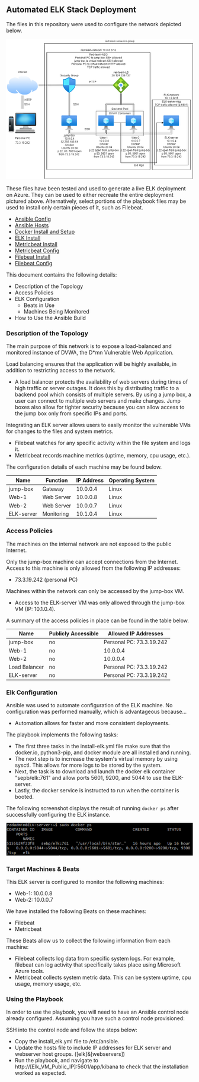 ## Automated ELK Stack Deployment

The files in this repository were used to configure the network depicted below.

![Network Diagram](Images/Cloud_Diagram.png)

These files have been tested and used to generate a live ELK deployment on Azure. They can be used to either recreate the entire deployment pictured above. Alternatively, select portions of the playbook files may be used to install only certain pieces of it, such as Filebeat.

  - [Ansible Config](https://github.com/Hester314/Project-1/blob/8e18d692155974f6eb90baf4efb890b3d70dac5c/Ansible/ansible.cfg)
  - [Ansible Hosts](https://github.com/Hester314/Project-1/blob/8e18d692155974f6eb90baf4efb890b3d70dac5c/Ansible/hosts)
  - [Docker Install and Setup](https://github.com/Hester314/Project-1/blob/8e18d692155974f6eb90baf4efb890b3d70dac5c/Ansible/playbooks/firstplaybook.yaml)
  - [ELK Install](https://github.com/Hester314/Project-1/blob/8e18d692155974f6eb90baf4efb890b3d70dac5c/Ansible/install-elk.yml)
  - [Metricbeat Install](https://github.com/Hester314/Project-1/blob/8e18d692155974f6eb90baf4efb890b3d70dac5c/Ansible/roles/metricbeat-playbook.yml)
  - [Metricbeat Config](https://github.com/Hester314/Project-1/blob/8e18d692155974f6eb90baf4efb890b3d70dac5c/Ansible/files/metricbeat-config.yml)
  - [Filebeat Install](https://github.com/Hester314/Project-1/blob/8e18d692155974f6eb90baf4efb890b3d70dac5c/Ansible/roles/filebeat-playbook.yml)
  - [Filebeat Config](https://github.com/Hester314/Project-1/blob/8e18d692155974f6eb90baf4efb890b3d70dac5c/Ansible/files/filebeat-config.yml)

This document contains the following details:
- Description of the Topology
- Access Policies
- ELK Configuration
  - Beats in Use
  - Machines Being Monitored
- How to Use the Ansible Build


### Description of the Topology

The main purpose of this network is to expose a load-balanced and monitored instance of DVWA, the D*mn Vulnerable Web Application.

Load balancing ensures that the application will be highly available, in addition to restricting access to the network.
- A load balancer protects the availability of web servers during times of high traffic or server outages. It does this by distributing traffic to a backend pool which consists of multiple servers. By using a jump box, a user can connect to multiple web servers and make changes. Jump boxes also allow for tighter security because you can allow access to the jump box only from specific IPs and ports.

Integrating an ELK server allows users to easily monitor the vulnerable VMs for changes to the files and system metrics.
- Filebeat watches for any specific activity within the file system and logs it.
- Metricbeat records machine metrics (uptime, memory, cpu usage, etc.).

The configuration details of each machine may be found below.

| Name       | Function   | IP Address | Operating System |
|------------|------------|------------|------------------|
| jump-box   | Gateway    | 10.0.0.4   | Linux            |
| Web-1      | Web Server | 10.0.0.8   | Linux            |
| Web-2      | Web Server | 10.0.0.7   | Linux            |
| ELK-server | Monitoring | 10.1.0.4   | Linux            |

### Access Policies

The machines on the internal network are not exposed to the public Internet. 

Only the jump-box machine can accept connections from the Internet. Access to this machine is only allowed from the following IP addresses:
- 73.3.19.242 (personal PC)

Machines within the network can only be accessed by the jump-box VM.
- Access to the ELK-server VM was only allowed through the jump-box VM (IP: 10.1.0.4).

A summary of the access policies in place can be found in the table below.

| Name          | Publicly Accessible | Allowed IP Addresses     |
|---------------|---------------------|--------------------------|
| jump-box      | no                  | Personal PC: 73.3.19.242 |
| Web-1         | no                  | 10.0.0.4                 |
| Web-2         | no                  | 10.0.0.4                 |
| Load Balancer | no                  | Personal PC: 73.3.19.242 |
| ELK-server    | no                  | Personal PC: 73.3.19.242 |

### Elk Configuration

Ansible was used to automate configuration of the ELK machine. No configuration was performed manually, which is advantageous because...
- Automation allows for faster and more consistent deployments.

The playbook implements the following tasks:
- The first three tasks in the install-elk.yml file make sure that the docker.io, python3-pip, and docker module are all installed and running.
- The next step is to incrrease the system's virtual memory by using sysctl. This allows for more logs to be stored by the system.
- Next, the task is to download and launch the docker elk container "sepb/elk:761" and allow ports 5601, 9200, and 5044 to use the ELK-server.
- Lastly, the docker service is instructed to run when the container is booted.

The following screenshot displays the result of running `docker ps` after successfully configuring the ELK instance.

![ ](Images/elk_docker_ps.png)

### Target Machines & Beats
This ELK server is configured to monitor the following machines:
- Web-1: 10.0.0.8
- Web-2: 10.0.0.7

We have installed the following Beats on these machines:
- Filebeat
- Metricbeat

These Beats allow us to collect the following information from each machine:
- Filebeat collects log data from specific system logs. For example, filebeat can log activity that specifically takes place using Microsoft Azure tools.
- Metricbeat collects system metric data. This can be system uptime, cpu usage, memory usage, etc.

### Using the Playbook
In order to use the playbook, you will need to have an Ansible control node already configured. Assuming you have such a control node provisioned: 

SSH into the control node and follow the steps below:
- Copy the install_elk.yml file to /etc/ansible.
- Update the hosts file to include IP addresses for ELK server and webserver host groups. ([elk]&[webservers])
- Run the playbook, and navigate to http://[Elk_VM_Public_IP]:5601/app/kibana to check that the installation worked as expected.
